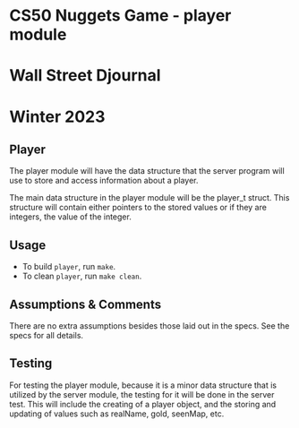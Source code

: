 # CS50 Nuggets Game - player module
# Wall Street Djournal
# Winter 2023

## Player
The player module will have the data structure that the server program will use to store and access information about a player.

The main data structure in the player module will be the player_t struct. This structure will contain either pointers to the stored values or if they are integers, the value of the integer. 

## Usage

* To build `player`, run `make`.
* To clean `player`, run `make clean`.

## Assumptions & Comments 
There are no extra assumptions besides those laid out in the specs. See the specs for all details.

## Testing

For testing the player module, because it is a minor data structure that is utilized by the server module, the testing for it will be done in the server test. This will include the creating of a player object, and the storing and updating of values such as realName, gold, seenMap, etc. 

